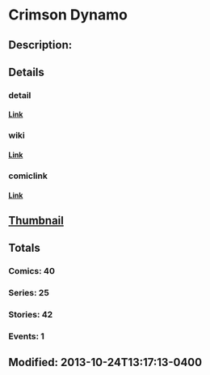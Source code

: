 # Crimson Dynamo
## Description: 
## Details
### detail
#### [Link](http://marvel.com/characters/2697/crimson_dynamo?utm_campaign=apiRef&utm_source=225578a89fc76f3d20fbffda5d17a88d)
### wiki
#### [Link](http://marvel.com/universe/Crimson_Dynamo_(Anton_Vanko)?utm_campaign=apiRef&utm_source=225578a89fc76f3d20fbffda5d17a88d)
### comiclink
#### [Link](http://marvel.com/comics/characters/1009251/crimson_dynamo?utm_campaign=apiRef&utm_source=225578a89fc76f3d20fbffda5d17a88d)
## [Thumbnail](http://i.annihil.us/u/prod/marvel/i/mg/3/b0/526955e3c7c41.jpg)
## Totals
### Comics: 40
### Series: 25
### Stories: 42
### Events: 1
## Modified: 2013-10-24T13:17:13-0400